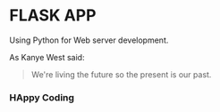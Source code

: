 # FLASK APP 

Using Python for Web server development.

As Kanye West said:

> We're living the future so
> the present is our past.

### HAppy Coding
